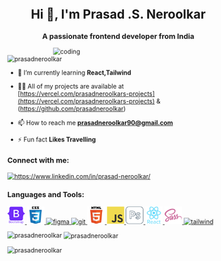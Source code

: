 <h1 align="center">Hi 👋, I'm Prasad .S. Neroolkar</h1>
<h3 align="center">A passionate frontend developer from India</h3>
<img src="https://user-images.githubusercontent.com/55389276/140866485-8fb1c876-9a8f-4d6a-98dc-08c4981eaf70.gif" width="400" alt="coding" align="right"/>

<p align="left"> <img src="https://komarev.com/ghpvc/?username=prasadneroolkar&label=Profile%20views&color=0e75b6&style=flat" alt="prasadneroolkar" /> </p>

- 🌱 I’m currently learning **React,Tailwind**

- 👨‍💻 All of my projects are available at [https://vercel.com/prasadneroolkars-projects](https://vercel.com/prasadneroolkars-projects) & (https://github.com/prasadneroolkar)

- 📫 How to reach me **prasadneroolkar90@gmail.com**

- ⚡ Fun fact **Likes Travelling**

<h3 align="left">Connect with me:</h3>
<p align="left">
<a href="https://linkedin.com/in/https://www.linkedin.com/in/prasad-neroolkar/" target="blank"><img align="center" src="https://raw.githubusercontent.com/rahuldkjain/github-profile-readme-generator/master/src/images/icons/Social/linked-in-alt.svg" alt="https://www.linkedin.com/in/prasad-neroolkar/" height="30" width="40" /></a>
</p>

<h3 align="left">Languages and Tools:</h3>
<p align="left"> <a href="https://getbootstrap.com" target="_blank" rel="noreferrer"> <img src="https://raw.githubusercontent.com/devicons/devicon/master/icons/bootstrap/bootstrap-plain-wordmark.svg" alt="bootstrap" width="40" height="40"/> </a> <a href="https://www.w3schools.com/css/" target="_blank" rel="noreferrer"> <img src="https://raw.githubusercontent.com/devicons/devicon/master/icons/css3/css3-original-wordmark.svg" alt="css3" width="40" height="40"/> </a> <a href="https://www.figma.com/" target="_blank" rel="noreferrer"> <img src="https://www.vectorlogo.zone/logos/figma/figma-icon.svg" alt="figma" width="40" height="40"/> </a> <a href="https://git-scm.com/" target="_blank" rel="noreferrer"> <img src="https://www.vectorlogo.zone/logos/git-scm/git-scm-icon.svg" alt="git" width="40" height="40"/> </a> <a href="https://www.w3.org/html/" target="_blank" rel="noreferrer"> <img src="https://raw.githubusercontent.com/devicons/devicon/master/icons/html5/html5-original-wordmark.svg" alt="html5" width="40" height="40"/> </a> <a href="https://developer.mozilla.org/en-US/docs/Web/JavaScript" target="_blank" rel="noreferrer"> <img src="https://raw.githubusercontent.com/devicons/devicon/master/icons/javascript/javascript-original.svg" alt="javascript" width="40" height="40"/> </a> <a href="https://www.photoshop.com/en" target="_blank" rel="noreferrer"> <img src="https://raw.githubusercontent.com/devicons/devicon/master/icons/photoshop/photoshop-line.svg" alt="photoshop" width="40" height="40"/> </a> <a href="https://reactjs.org/" target="_blank" rel="noreferrer"> <img src="https://raw.githubusercontent.com/devicons/devicon/master/icons/react/react-original-wordmark.svg" alt="react" width="40" height="40"/> </a> <a href="https://sass-lang.com" target="_blank" rel="noreferrer"> <img src="https://raw.githubusercontent.com/devicons/devicon/master/icons/sass/sass-original.svg" alt="sass" width="40" height="40"/> </a> <a href="https://tailwindcss.com/" target="_blank" rel="noreferrer"> <img src="https://www.vectorlogo.zone/logos/tailwindcss/tailwindcss-icon.svg" alt="tailwind" width="40" height="40"/> </a> </p>

<p><img align="left" src="https://github-readme-stats.vercel.app/api/top-langs?username=prasadneroolkar&show_icons=true&locale=en&layout=compact" alt="prasadneroolkar" /></p>

<p>&nbsp;<img align="center" src="https://github-readme-stats.vercel.app/api?username=prasadneroolkar&show_icons=true&locale=en" alt="prasadneroolkar" /></p>

<p><img align="center" src="https://github-readme-streak-stats.herokuapp.com/?user=prasadneroolkar&" alt="prasadneroolkar" /></p>
